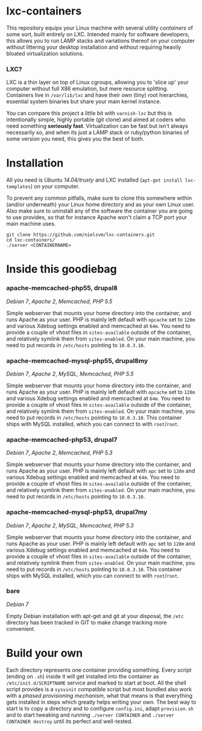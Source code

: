 # lxc-containers
This repository equips your Linux machine with several utility *containers* of some sort, built entirely on LXC. Intended mainly for software developers, this allows you to run LAMP stacks and variations thereof on your computer without littering your desktop installation and without requiring heavily bloated virtualization solutions.

### LXC?
LXC is a thin layer on top of Linux cgroups, allowing you to 'slice up' your computer without full X86 emulation, but mere resource splitting. Containers live in `/var/lib/lxc` and have their own (tiny) root hierarchies, essential system binaries but share your main kernel instance.

You can compare this project a little bit with `varnish-lxc` but this is intentionally simple, highly portable (git clone) and aimed at coders who need something **seriously fast**. Virtualization can be fast but isn't always necessarily so, and when its just a LAMP stack or ruby/python binaries of some version you need, this gives you the best of both.

# Installation
All you need is *Ubuntu 14.04/trusty* and LXC installed (`apt-get install lxc-templates`) on your computer.

To prevent any common pitfalls, make sure to clone this somewhere within (and/or underneath) your Linux home directory and as your own Linux user. Also make sure to uninstall any of the software the container you are going to use provides, so that for instance Apache won't claim a TCP port your main machine uses.

```
git clone https://github.com/nielsvm/lxc-containers.git
cd lxc-containers/
./server <CONTAINERNAME>
```

# Inside this goodiebag

### apache-memcached-php55, drupal8
*Debian 7*, *Apache 2*, *Memcached*, *PHP 5.5*

Simple webserver that mounts your home directory into the container, and runs Apache as your user. PHP is mainly left default with `opcache` set to `128m` and various Xdebug settings enabled and memcached at `64m`. You need to provide a couple of vhost files in `sites-available` outside of the container, and relatively symlink them from `sites-enabled`. On your main machine, you need to put records in `/etc/hosts` pointing to `10.0.3.10`.

### apache-memcached-mysql-php55, drupal8my
*Debian 7*, *Apache 2*, *MySQL*, *Memcached*, *PHP 5.5*

Simple webserver that mounts your home directory into the container, and runs Apache as your user. PHP is mainly left default with `opcache` set to `128m` and various Xdebug settings enabled and memcached at `64m`. You need to provide a couple of vhost files in `sites-available` outside of the container, and relatively symlink them from `sites-enabled`. On your main machine, you need to put records in `/etc/hosts` pointing to `10.0.3.10`. This container ships with MySQL installed, which you can connect to with `root`/`root`.

### apache-memcached-php53, drupal7
*Debian 7*, *Apache 2*, *Memcached*, *PHP 5.3*

Simple webserver that mounts your home directory into the container, and runs Apache as your user. PHP is mainly left default with `apc` set to `128m` and various Xdebug settings enabled and memcached at `64m`. You need to provide a couple of vhost files in `sites-available` outside of the container, and relatively symlink them from `sites-enabled`. On your main machine, you need to put records in `/etc/hosts` pointing to `10.0.3.10`.

### apache-memcached-mysql-php53, drupal7my
*Debian 7*, *Apache 2*, *MySQL*, *Memcached*, *PHP 5.3*

Simple webserver that mounts your home directory into the container, and runs Apache as your user. PHP is mainly left default with `apc` set to `128m` and various Xdebug settings enabled and memcached at `64m`. You need to provide a couple of vhost files in `sites-available` outside of the container, and relatively symlink them from `sites-enabled`. On your main machine, you need to put records in `/etc/hosts` pointing to `10.0.3.10`. This container ships with MySQL installed, which you can connect to with `root`/`root`.

### bare
*Debian 7*

Empty Debian installation with apt-get and git at your disposal, the `/etc` directory has been tracked in GIT to make change tracking more convenient.

# Build your own
Each directory represents one container providing something. Every script (ending on `.sh`) inside it will get installed into the container as `/etc/init.d/SCRIPTNAME` service and marked to start at boot. All the shell script provides is a `sysvinit` compatible script but most bundled also work with a *phased provisioning mechanism*, what that means is that everything gets installed in steps which greatly helps writing your own. The best way to start is to copy a directory and to configure `config.ini`, adapt `provision.sh` and to start tweaking and running `./server CONTAINER` and `./server CONTAINER destroy` until its perfect and well-tested.
